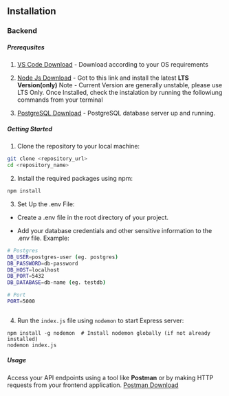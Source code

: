 ## Installation
### Backend

##### **Prerequsites**

1. [VS Code Download](https://code.visualstudio.com/download) - Download according to your OS requirements
2. [Node Js Download](https://nodejs.org/en) - Got to this link and install the latest **LTS Version(only)** Note - Current Version are generally unstable, please use LTS Only.
Once Installed, check the instalation by running the followiung commands from your terminal

3. [PostgreSQL Download](https://www.postgresql.org/download/) - PostgreSQL database server up and running.


##### **Getting Started**

1. Clone the repository to your local machine:
```bash
git clone <repository_url>
cd <repository_name>
```
2. Install the required packages using npm:
```bash
npm install
```
3. Set Up the .env File:
* Create a .env file in the root directory of your project.

* Add your database credentials and other sensitive information to the .env file. 
Example:
```bash
# Postgres 
DB_USER=postgres-user (eg. postgres)
DB_PASSWORD=db-password
DB_HOST=localhost
DB_PORT=5432
DB_DATABASE=db-name (eg. testdb)

# Port
PORT=5000



```
4. Run the `index.js` file using `nodemon` to start Express server:
```
npm install -g nodemon  # Install nodemon globally (if not already installed)
nodemon index.js

```
##### **Usage**
Access your API endpoints using a tool like **Postman** or by making HTTP requests from your frontend application.
[Postman Download](https://www.postman.com/downloads/)
